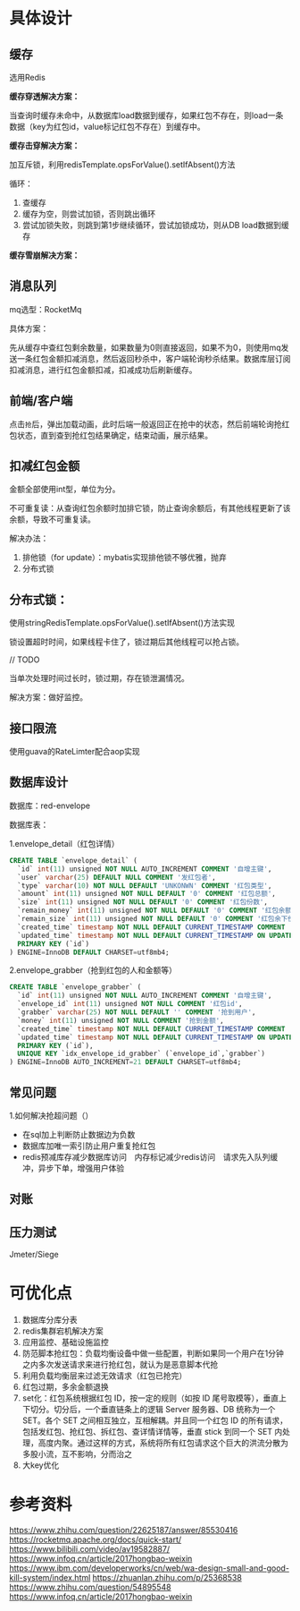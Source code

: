 # 具体设计
## 缓存
选用Redis

**缓存穿透解决方案：**

当查询时缓存未命中，从数据库load数据到缓存，如果红包不存在，则load一条数据（key为红包id，value标记红包不存在）到缓存中。

**缓存击穿解决方案：**

加互斥锁，利用redisTemplate.opsForValue().setIfAbsent()方法

循环：
1. 查缓存
2. 缓存为空，则尝试加锁，否则跳出循环
3. 尝试加锁失败，则跳到第1步继续循环，尝试加锁成功，则从DB load数据到缓存

**缓存雪崩解决方案：**


## 消息队列
mq选型：RocketMq

具体方案：

先从缓存中查红包剩余数量，如果数量为0则直接返回，如果不为0，则使用mq发送一条红包金额扣减消息，然后返回秒杀中，客户端轮询秒杀结果。数据库层订阅扣减消息，进行红包金额扣减，扣减成功后刷新缓存。

## 前端/客户端
点击`抢`后，弹出加载动画，此时后端一般返回正在抢中的状态，然后前端轮询抢红包状态，直到查到抢红包结果确定，结束动画，展示结果。

## 扣减红包金额
金额全部使用int型，单位为分。

不可重复读：从查询红包余额时加排它锁，防止查询余额后，有其他线程更新了该余额，导致不可重复读。

解决办法：
1. 排他锁（for update）：mybatis实现排他锁不够优雅，抛弃
2. 分布式锁

## 分布式锁：
使用stringRedisTemplate.opsForValue().setIfAbsent()方法实现

锁设置超时时间，如果线程卡住了，锁过期后其他线程可以抢占锁。

// TODO

当单次处理时间过长时，锁过期，存在锁泄漏情况。

解决方案：做好监控。

## 接口限流
使用guava的RateLimter配合aop实现

## 数据库设计
数据库：red-envelope

数据库表：

1.envelope_detail（红包详情）
```sql
CREATE TABLE `envelope_detail` (
  `id` int(11) unsigned NOT NULL AUTO_INCREMENT COMMENT '自增主键',
  `user` varchar(25) DEFAULT NULL COMMENT '发红包者',
  `type` varchar(10) NOT NULL DEFAULT 'UNKONWN' COMMENT '红包类型',
  `amount` int(11) unsigned NOT NULL DEFAULT '0' COMMENT '红包总额',
  `size` int(11) unsigned NOT NULL DEFAULT '0' COMMENT '红包份数',
  `remain_money` int(11) unsigned NOT NULL DEFAULT '0' COMMENT '红包余额',
  `remain_size` int(11) unsigned NOT NULL DEFAULT '0' COMMENT '红包余下份数',
  `created_time` timestamp NOT NULL DEFAULT CURRENT_TIMESTAMP COMMENT '创建时间',
  `updated_time` timestamp NOT NULL DEFAULT CURRENT_TIMESTAMP ON UPDATE CURRENT_TIMESTAMP COMMENT '更新时间',
  PRIMARY KEY (`id`)
) ENGINE=InnoDB DEFAULT CHARSET=utf8mb4;
```

2.envelope_grabber（抢到红包的人和金额等）
```sql
CREATE TABLE `envelope_grabber` (
  `id` int(11) unsigned NOT NULL AUTO_INCREMENT COMMENT '自增主键',
  `envelope_id` int(11) unsigned NOT NULL COMMENT '红包id',
  `grabber` varchar(25) NOT NULL DEFAULT '' COMMENT '抢到用户',
  `money` int(11) unsigned NOT NULL COMMENT '抢到金额',
  `created_time` timestamp NOT NULL DEFAULT CURRENT_TIMESTAMP COMMENT '创建时间',
  `updated_time` timestamp NOT NULL DEFAULT CURRENT_TIMESTAMP ON UPDATE CURRENT_TIMESTAMP COMMENT '更新时间',
  PRIMARY KEY (`id`),
  UNIQUE KEY `idx_envelope_id_grabber` (`envelope_id`,`grabber`)
) ENGINE=InnoDB AUTO_INCREMENT=21 DEFAULT CHARSET=utf8mb4;
```

## 常见问题
1.如何解决抢超问题（）
- 在sql加上判断防止数据边为负数 
- 数据库加唯一索引防止用户重复抢红包
- redis预减库存减少数据库访问　内存标记减少redis访问　请求先入队列缓冲，异步下单，增强用户体验

## 对账

## 压力测试
Jmeter/Siege

# 可优化点
1. 数据库分库分表
2. redis集群宕机解决方案
3. 应用监控、基础设施监控
4. 防范脚本抢红包：负载均衡设备中做一些配置，判断如果同一个用户在1分钟之内多次发送请求来进行抢红包，就认为是恶意脚本代抢
5. 利用负载均衡层来过滤无效请求（红包已抢完）
6. 红包过期，多余金额退换
7. set化：红包系统根据红包 ID，按一定的规则（如按 ID 尾号取模等），垂直上下切分。切分后，一个垂直链条上的逻辑 Server 服务器、DB 统称为一个 SET。各个 SET 之间相互独立，互相解耦。并且同一个红包 ID 的所有请求，包括发红包、抢红包、拆红包、查详情详情等，垂直 stick 到同一个 SET 内处理，高度内聚。通过这样的方式，系统将所有红包请求这个巨大的洪流分散为多股小流，互不影响，分而治之
8. 大key优化

# 参考资料
https://www.zhihu.com/question/22625187/answer/85530416
https://rocketmq.apache.org/docs/quick-start/
https://www.bilibili.com/video/av19582887/
https://www.infoq.cn/article/2017hongbao-weixin
https://www.ibm.com/developerworks/cn/web/wa-design-small-and-good-kill-system/index.html
https://zhuanlan.zhihu.com/p/25368538
https://www.zhihu.com/question/54895548
https://www.infoq.cn/article/2017hongbao-weixin